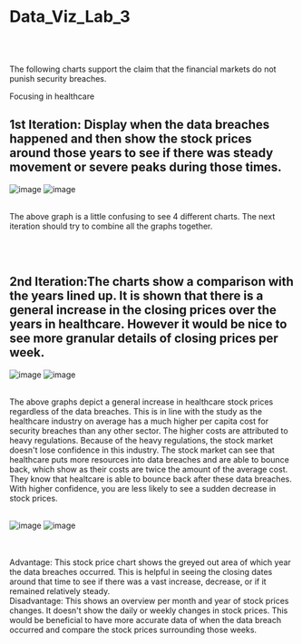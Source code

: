 # Data_Viz_Lab_3
</br></br>

The following charts support the claim that the financial markets do not punish security breaches.

Focusing in healthcare

## 1st Iteration: Display when the data breaches happened and then show the stock prices around those years to see if there was steady movement or severe peaks during those times. 

![image](https://user-images.githubusercontent.com/32119820/31260221-41066fdc-aa01-11e7-9990-2f96209919a6.png)
![image](https://user-images.githubusercontent.com/32119820/31260232-4e448814-aa01-11e7-8553-f2119d0633a6.png)

</br>
The above graph is a little confusing to see 4 different charts. The next iteration should try to combine all the graphs together.

<br/><br/>

## 2nd Iteration:The charts show a comparison with the years lined up. It is shown that there is a general increase in the closing prices over the years in healthcare. However it would be nice to see more granular details of closing prices per week.

![image](https://user-images.githubusercontent.com/32119820/31264205-50ffaca8-aa1c-11e7-828e-6abff121a31a.png)
![image](https://user-images.githubusercontent.com/32119820/31264266-b7060ba0-aa1c-11e7-9722-f937c6e74597.png)


</br>
The above graphs depict a general increase in healthcare stock prices regardless of the data breaches. This is in line with the study as the healthcare industry on average has a much higher per capita cost for security breaches than any other sector. The higher costs are attributed to heavy regulations. Because of the heavy regulations, the stock market doesn't lose confidence in this industry. The stock market can see that healthcare puts more resources into data breaches and are able to bounce back, which show as their costs are twice the amount of the average cost. They know that healtcare is able to bounce back after these data breaches. With higher confidence, you are less likely to see a sudden decrease in stock prices.
</br></br>


![image](https://user-images.githubusercontent.com/32119820/31303539-0ea32012-aac4-11e7-89a2-812d62862b4e.png)
![image](https://user-images.githubusercontent.com/32119820/31303543-294be138-aac4-11e7-92f3-0f50f913d09e.png)


<br/></br>
Advantage: This stock price chart shows the greyed out area of which year the data breaches occurred. This is helpful in seeing the closing dates around that time to see if there was a vast increase, decrease, or if it remained relatively steady.
</br>
Disadvantage: This shows an overview per month and year of stock prices changes. It doesn't show the daily or weekly changes in stock prices. This would be beneficial to have more accurate data of when the data breach occurred and compare the stock prices surrounding those weeks.
